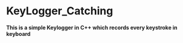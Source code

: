 # KeyLogger_Catching
**This is a simple Keylogger  in C++ which records every keystroke in keyboard**
